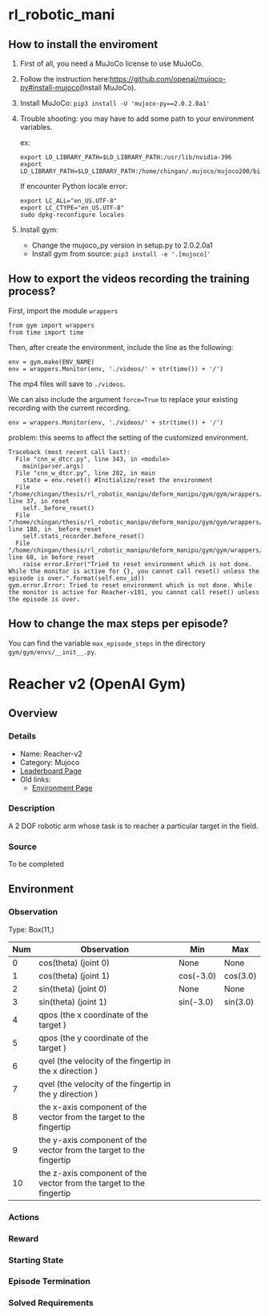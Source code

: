 # rl_robotic_mani
## How to install the enviroment
1. First of all, you need a MuJoCo license to use MuJoCo.
2. Follow the instruction here:<https://github.com/openai/mujoco-py#install-mujoco>(Install MuJoCo).
3. Install MuJoCo:
  `pip3 install -U 'mujoco-py==2.0.2.0a1'​`
4. Trouble shooting: you may have to add some path to your environment variables.

   ex:
   ```
   export LD_LIBRARY_PATH=$LD_LIBRARY_PATH:/usr/lib/nvidia-396
   export LD_LIBRARY_PATH=$LD_LIBRARY_PATH:/home/chingan/.mujoco/mujoco200/bin`
   ```
   If encounter Python locale error:
   ```
   export LC_ALL="en_US.UTF-8"
   export LC_CTYPE="en_US.UTF-8"
   sudo dpkg-reconfigure locales
   ```
5. Install gym:
   * Change the mujoco_py version in setup.py to 2.0.2.0a1
   * Install gym from source:
     `pip3 install -e '.[mujoco]'`
## How to export the videos recording the training process?
First, import the module `wrappers`
```
from gym import wrappers
from time import time
```
Then, after create the environment, include the line as the following:
```
env = gym.make(ENV_NAME)
env = wrappers.Monitor(env, './videos/' + str(time()) + '/')
```
The mp4 files will save to `./videos`.

We can also include the argument `force=True` to replace your existing recording with the current recording.
```
env = wrappers.Monitor(env, './videos/' + str(time()) + '/')
```
problem: this seems to affect the setting of the customized environment.
```
Traceback (most recent call last):
  File "cnn_w_dtcr.py", line 343, in <module>
    main(parser.args)
  File "cnn_w_dtcr.py", line 282, in main
    state = env.reset() #Initialize/reset the environment
  File "/home/chingan/thesis/rl_robotic_manipu/deform_manipu/gym/gym/wrappers/monitor.py", line 37, in reset
    self._before_reset()
  File "/home/chingan/thesis/rl_robotic_manipu/deform_manipu/gym/gym/wrappers/monitor.py", line 180, in _before_reset
    self.stats_recorder.before_reset()
  File "/home/chingan/thesis/rl_robotic_manipu/deform_manipu/gym/gym/wrappers/monitoring/stats_recorder.py", line 68, in before_reset
    raise error.Error("Tried to reset environment which is not done. While the monitor is active for {}, you cannot call reset() unless the episode is over.".format(self.env_id))
gym.error.Error: Tried to reset environment which is not done. While the monitor is active for Reacher-v101, you cannot call reset() unless the episode is over.
```
## How to change the max steps per episode?

You can find the variable `max_episode_steps` in the directory `gym/gym/envs/__init__.py`.


# Reacher v2 (OpenAI Gym)
## Overview

### Details
* Name: Reacher-v2
* Category: Mujoco
* [Leaderboard Page]()
* Old links:
  * [Environment Page](https://gym.openai.com/envs/Reacher-v2/)


### Description
A 2 DOF robotic arm whose task is to reacher a particular target in the field.
### Source
To be completed

## Environment

### Observation

Type: Box(11,)

Num | Observation | Min | Max
---|---|---|---
0 | cos(theta) (joint 0)  | None | None
1 | cos(theta) (joint 1) | cos(-3.0)  | cos(3.0)
2 | sin(theta) (joint 0)  | None | None
3 | sin(theta) (joint 1) | sin(-3.0) | sin(3.0)
4 | qpos (the x coordinate of the target ) |  |
5 | qpos (the y coordinate of the target ) |  |
6 | qvel (the velocity of the fingertip in the x direction ) |  |
7 | qvel (the velocity of the fingertip in the y direction ) |  |
8 | the x-axis component of the vector from the target to the fingertip |  |
9 | the y-axis component of the vector from the target to the fingertip |  |
10 | the z-axis component of the vector from the target to the fingertip |  |
### Actions
<!---
Type: Discrete(2)

Num | Action
--- | ---
0 | Push cart to the left
1 | Push cart to the right
-->


### Reward


### Starting State

### Episode Termination


### Solved Requirements
